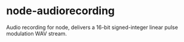 # node-audiorecording
Audio recording for node, delivers a 16-bit signed-integer linear pulse modulation WAV stream.
